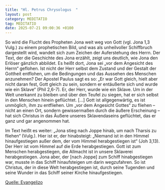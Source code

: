```yaml
---
title: "Hl. Petrus Chrysologus  "
layout: post
category: MEDITATIO
tag: MEDITATIO
date: 2025-07-21 09:00:36 +0100
---
```

  So wird die Flucht des Propheten Jona weit weg von Gott (vgl. Jona 1,3 Vulg.) zu einem prophetischen Bild, und was als unheilvoller Schiffbruch dargestellt wird, wandelt sich zum Zeichen der Auferstehung des Herrn. Der Text, der die Geschichte des Jona erzählt, zeigt uns deutlich, wie Jona den Erlöser gänzlich abbildet.<!--more--> Es heißt dort, Jona sei „vor dem Angesicht des Herrn“ geflohen. Ist nicht der Herr selbst dem Zustand und der Gestalt der Gottheit entflohen, um die Bedingungen und das Aussehen des Menschen anzunehmen? Der Apostel Paulus sagt es so: „Er war Gott gleich, hielt aber nicht daran fest, Gott gleich zu sein, sondern er entäußerte sich und wurde wie ein Sklave“ (Phil 2,6-7). Er, der Herr, wurde wie ein Sklave. Um in der Welt unerkannt zu bleiben und über den Teufel zu siegen, hat er sich selbst in den Menschen hinein geflüchtet. […] Gott ist allgegenwärtig, es ist unmöglich, ihm zu entfliehen. Um „vor dem Angesicht Gottes“ zu fliehen – nicht an einen Ort, sondern gewissermaßen durch die äußere Erscheinung – hat sich Christus in das Äußere unseres Sklavendaseins geflüchtet, das er ganz und gar angenommen hat.
 
Im Text heißt es weiter: „Jona stieg nach Joppe hinab, um nach Tharsis zu fliehen“ (Vulg.). Hier ist er, der hinabsteigt: „Niemand ist in den Himmel hinaufgestiegen außer dem, der vom Himmel herabgestiegen ist“ (Joh 3,13). Der Herr ist vom Himmel auf die Erde herabgestiegen. Gott ist zum Menschen herabgestiegen, die Allmacht ist in unsere Sklaverei herabgestiegen. Jona aber, der [nach Joppe] zum Schiff hinabgestiegen war, musste in das Schiff hinaufsteigen um darin wegzufahren. So ist Christus, der in diese Welt herabgestiegen ist, durch seine Tugenden und seine Wunder in das Schiff seiner Kirche hinaufgestiegen.


[Quelle: Evangelizo](https://evangeliumtagfuertag.org/DE/gospel)